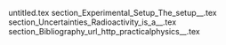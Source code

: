 untitled.tex
section_Experimental_Setup_The_setup__.tex
section_Uncertainties_Radioactivity_is_a__.tex
section_Bibliography_url_http_practicalphysics__.tex
